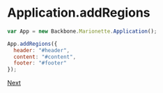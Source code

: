 # Application.addRegions

```javascript
var App = new Backbone.Marionette.Application();

App.addRegions({
  header: "#header",
  content: "#content",
  footer: "#footer"
});
```

[Next](D%20getRegion.md)